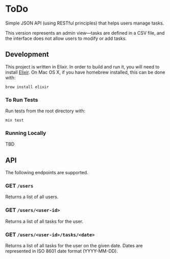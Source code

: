 # ToDo

Simple JSON API (using RESTful principles) that helps users manage tasks.

This version represents an admin view—tasks are defined in a CSV file,
and the interface does not allow users to modify or add tasks.

## Development

This project is written in Elixir. In order to build and run it, you will need
to install [Elixir](http://elixir-lang.org/install.html). On Mac OS X, if you
have homebrew installed, this can be done with:
```
brew install elixir
```

### To Run Tests

Run tests from the root directory with:
```
mix test
```

### Running Locally

TBD

## API

The following endpoints are supported.

### GET `/users`

Returns a list of all users.

### GET `/users/<user-id>`

Returns a list of all tasks for the user.

### GET `/users/<user-id>/tasks/<date>`

Returns a list of all tasks for the user on the given date. Dates are
represented in ISO 8601 date format (YYYY-MM-DD).

